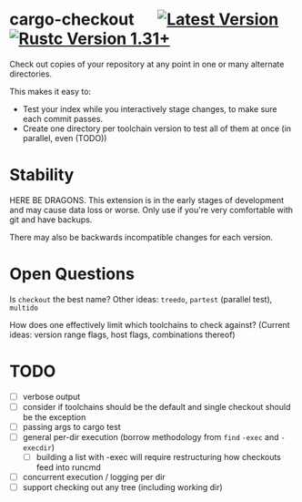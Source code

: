 # cargo-checkout &emsp; [![Latest Version]][crates.io] [![Rustc Version 1.31+]][rustc]

[Latest Version]: https://img.shields.io/crates/v/cargo-checkout.svg
[crates.io]: https://crates.io/crates/cargo-checkout
[Rustc Version 1.31+]: https://img.shields.io/badge/rustc-1.31+-lightgray.svg
[rustc]: https://blog.rust-lang.org/2018/12/06/Rust-1.31-and-rust-2018.html

Check out copies of your repository at any point in one or many alternate directories.

This makes it easy to:

- Test your index while you interactively stage changes, to make sure each commit passes.
- Create one directory per toolchain version to test all of them at once (in parallel, even (TODO))

# Stability

HERE BE DRAGONS. This extension is in the early stages of development and may
cause data loss or worse. Only use if you're very comfortable with git and have backups.

There may also be backwards incompatible changes for each version.

# Open Questions

Is `checkout` the best name? Other ideas: `treedo`, `partest` (parallel test), `multido`

How does one effectively limit which toolchains to check against? (Current ideas: version range flags, host flags, combinations thereof)

# TODO

- [ ] verbose output
- [ ] consider if toolchains should be the default and single checkout should be the exception
- [ ] passing args to cargo test
- [ ] general per-dir execution (borrow methodology from `find` `-exec` and `-execdir`)
  - [ ] building a list with -exec will require restructuring how checkouts feed into runcmd
- [ ] concurrent execution / logging per dir
- [ ] support checking out any tree (including working dir)
